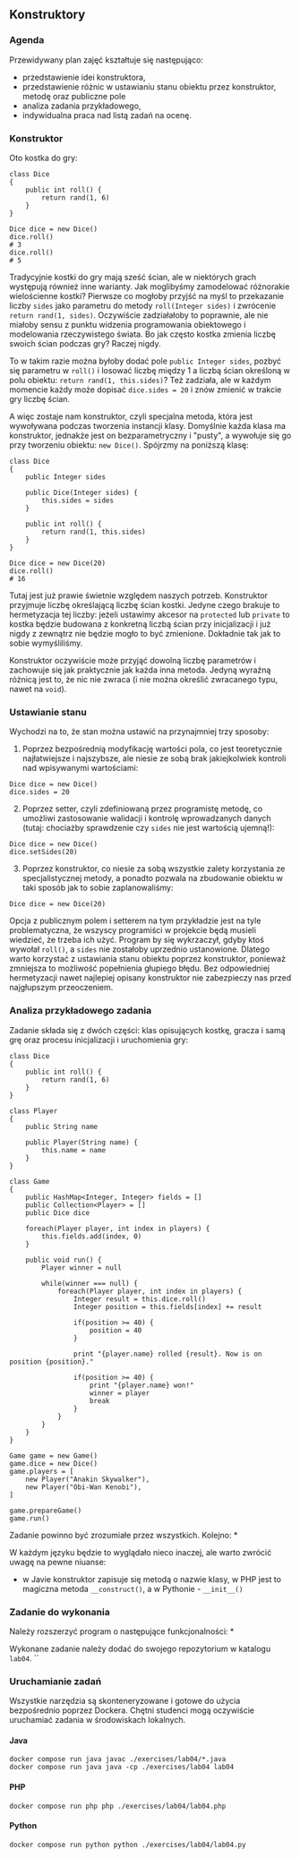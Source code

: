 ## Konstruktory

### Agenda
Przewidywany plan zajęć kształtuje się następująco:
* przedstawienie idei konstruktora,
* przedstawienie różnic w ustawianiu stanu obiektu przez konstruktor, metodę oraz publiczne pole
* analiza zadania przykładowego,
* indywidualna praca nad listą zadań na ocenę.

### Konstruktor
Oto kostka do gry:
```
class Dice
{
    public int roll() {
        return rand(1, 6)
    }
}

Dice dice = new Dice()
dice.roll()
# 3
dice.roll()
# 5
```

Tradycyjnie kostki do gry mają sześć ścian, ale w niektórych grach występują również inne warianty. Jak moglibyśmy zamodelować różnorakie wielościenne kostki? Pierwsze co mogłoby przyjść na myśl to przekazanie liczby `sides` jako parametru do metody `roll(Integer sides)` i zwrócenie `return rand(1, sides)`. Oczywiście zadziałałoby to poprawnie, ale nie miałoby sensu z punktu widzenia programowania obiektowego i modelowania rzeczywistego świata. Bo jak często kostka zmienia liczbę swoich ścian podczas gry? Raczej nigdy.

To w takim razie można byłoby dodać pole `public Integer sides`, pozbyć się parametru w `roll()` i losować liczbę między 1 a liczbą ścian określoną w polu obiektu: `return rand(1, this.sides)`? Też zadziała, ale w każdym momencie każdy może dopisać `dice.sides = 20` i znów zmienić w trakcie gry liczbę ścian.

A więc zostaje nam konstruktor, czyli specjalna metoda, która jest wywoływana podczas tworzenia instancji klasy. Domyślnie każda klasa ma konstruktor, jednakże jest on bezparametryczny i "pusty", a wywołuje się go przy tworzeniu obiektu: `new Dice()`. Spójrzmy na poniższą klasę:

```
class Dice
{
    public Integer sides
    
    public Dice(Integer sides) {
        this.sides = sides
    }
    
    public int roll() {
        return rand(1, this.sides)
    }
}

Dice dice = new Dice(20)
dice.roll()
# 16
```

Tutaj jest już prawie świetnie względem naszych potrzeb. Konstruktor przyjmuje liczbę określającą liczbę ścian kostki. Jedyne czego brakuje to hermetyzacja tej liczby: jeżeli ustawimy akcesor na `protected` lub `private` to kostka będzie budowana z konkretną liczbą ścian przy inicjalizacji i już nigdy z zewnątrz nie będzie mogło to być zmienione. Dokładnie tak jak to sobie wymyśliliśmy.

Konstruktor oczywiście może przyjąć dowolną liczbę parametrów i zachowuje się jak praktycznie jak każda inna metoda. Jedyną wyraźną różnicą jest to, że nic nie zwraca (i nie można określić zwracanego typu, nawet na `void`). 

### Ustawianie stanu
Wychodzi na to, że stan można ustawić na przynajmniej trzy sposoby:
1. Poprzez bezpośrednią modyfikację wartości pola, co jest teoretycznie najłatwiejsze i najszybsze, ale niesie ze sobą brak jakiejkolwiek kontroli nad wpisywanymi wartościami: 
```
Dice dice = new Dice()
dice.sides = 20
```

2. Poprzez setter, czyli zdefiniowaną przez programistę metodę, co umożliwi zastosowanie walidacji i kontrolę wprowadzanych danych (tutaj: chociażby sprawdzenie czy `sides` nie jest wartością ujemną!):
```
Dice dice = new Dice()
dice.setSides(20)
```

3. Poprzez konstruktor, co niesie za sobą wszystkie zalety korzystania ze specjalistycznej metody, a ponadto pozwala na zbudowanie obiektu w taki sposób jak to sobie zaplanowaliśmy:
```
Dice dice = new Dice(20)
```

Opcja z publicznym polem i setterem na tym przykładzie jest na tyle problematyczna, że wszyscy programiści w projekcie będą musieli wiedzieć, że trzeba ich użyć. Program by się wykrzaczył, gdyby ktoś wywołał `roll()`, a `sides` nie zostałoby uprzednio ustanowione. Dlatego warto korzystać z ustawiania stanu obiektu poprzez konstruktor, ponieważ zmniejsza to możliwość popełnienia głupiego błędu. Bez odpowiedniej hermetyzacji nawet najlepiej opisany konstruktor nie zabezpieczy nas przed najgłupszym przeoczeniem.

### Analiza przykładowego zadania
Zadanie składa się z dwóch części: klas opisujących kostkę, gracza i samą grę oraz procesu inicjalizacji i uruchomienia gry:
```
class Dice
{
    public int roll() {
        return rand(1, 6)
    }
}

class Player
{
    public String name
    
    public Player(String name) {
        this.name = name
    }
}

class Game
{
    public HashMap<Integer, Integer> fields = []
    public Collection<Player> = []
    public Dice dice
    
    foreach(Player player, int index in players) {
        this.fields.add(index, 0)
    }
    
    public void run() {
        Player winner = null
        
        while(winner === null) {
            foreach(Player player, int index in players) {
                Integer result = this.dice.roll()
                Integer position = this.fields[index] += result
                
                if(position >= 40) {
                    position = 40
                }
                
                print "{player.name} rolled {result}. Now is on position {position}."
                
                if(position >= 40) {
                    print "{player.name} won!"
                    winner = player
                    break
                }
            }
        }
    }
}

Game game = new Game()
game.dice = new Dice()
game.players = [
    new Player("Anakin Skywalker"),
    new Player("Obi-Wan Kenobi"),
]

game.prepareGame()
game.run()
```

Zadanie powinno być zrozumiałe przez wszystkich. Kolejno:
* 

W każdym języku będzie to wyglądało nieco inaczej, ale warto zwrócić uwagę na pewne niuanse:
* w Javie konstruktor zapisuje się metodą o nazwie klasy, w PHP jest to magiczna metoda `__construct()`, a w Pythonie - `__init__()`

### Zadanie do wykonania
Należy rozszerzyć program o następujące funkcjonalności:
* 

Wykonane zadanie należy dodać do swojego repozytorium w katalogu `lab04`.
    ``
### Uruchamianie zadań
Wszystkie narzędzia są skonteneryzowane i gotowe do użycia bezpośrednio poprzez Dockera. Chętni studenci mogą oczywiście uruchamiać zadania w środowiskach lokalnych.

#### Java
```
docker compose run java javac ./exercises/lab04/*.java
docker compose run java java -cp ./exercises/lab04 lab04
```

#### PHP
```
docker compose run php php ./exercises/lab04/lab04.php
```

#### Python
```
docker compose run python python ./exercises/lab04/lab04.py
```
